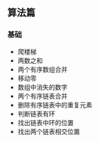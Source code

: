 ## 算法篇

### 基础
   - 爬楼梯
   - 两数之和
   - 两个有序数组合并
   - 移动零
   - 数组中消失的数字
   - 两个有序链表合并
   - 删除有序链表中的重复元素
   - 判断链表有环
   - 找出链表中环的位置
   - 找出两个链表相交位置